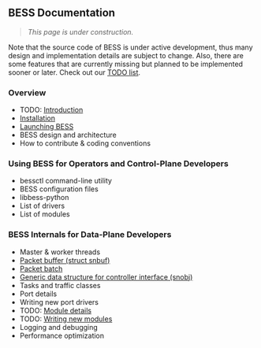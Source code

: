 ## BESS Documentation

> *This page is under construction.*

Note that the source code of BESS is under active development, thus many design and implementation details are subject to change. Also, there are some features that are currently missing but planned to be implemented sooner or later. Check out our [TODO list](todo.md).

### Overview
* TODO: [Introduction](intro.md)
* [Installation](install.md)
* [Launching BESS](howtorun.md)
* BESS design and architecture
* How to contribute & coding conventions

### Using BESS for Operators and Control-Plane Developers
* bessctl command-line utility
* BESS configuration files
* libbess-python
* List of drivers
* List of modules

### BESS Internals for Data-Plane Developers
* Master & worker threads
* [Packet buffer (struct snbuf)](snbuf.md)
* [Packet batch](pktbatch.md)
* [Generic data structure for controller interface (snobj)](snobj.md)
* Tasks and traffic classes
* Port details
* Writing new port drivers
* TODO: [Module details](module_details.md)
* TODO: [Writing new modules](writing_modules.md)
* Logging and debugging
* Performance optimization